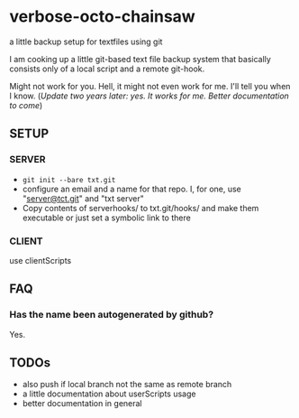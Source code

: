 # verbose-octo-chainsaw
a little backup setup for textfiles using git

I am cooking up a little git-based text file backup system that basically consists only of a local script and a remote git-hook.

Might not work for you. Hell, it might not even work for me. I'll tell you when I know. (*Update two years later: yes. It works for me. Better documentation to come*)

## SETUP

### SERVER

- `git init --bare txt.git`
- configure an email and a name for that repo. I, for one, use "server@tct.git" and "txt server"
- Copy contents of serverhooks/ to txt.git/hooks/ and make them executable or just set a symbolic link to there

### CLIENT
use clientScripts

## FAQ
### Has the name been autogenerated by github?
Yes.

## TODOs
- also push if local branch not the same as remote branch
- a little documentation about userScripts usage
- better documentation in general

